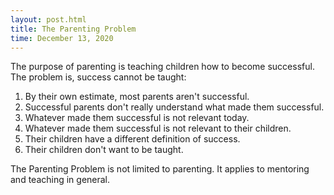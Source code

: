 ```yaml
---
layout: post.html
title: The Parenting Problem
time: December 13, 2020
---
```


The purpose of parenting is teaching children how to become successful. The problem is, success cannot be taught:

1. By their own estimate, most parents aren't successful.
2. Successful parents don't really understand what made them successful.
3. Whatever made them successful is not relevant today.
4. Whatever made them successful is not relevant to their children.
5. Their children have a different definition of success.
6. Their children don't want to be taught.

The Parenting Problem is not limited to parenting. It applies to mentoring and teaching in general.